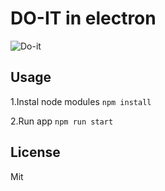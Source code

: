 # DO-IT in electron

![Do-it](https://i.imgur.com/Iyfcb2Q.png)

## Usage

1.Instal node modules
``npm install``

2.Run app
``npm run start``

## License
Mit

